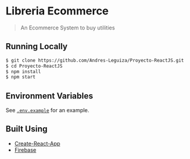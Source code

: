 # Libreria Ecommerce

> An Ecommerce System to buy utilities

## Running Locally

```bash
$ git clone https://github.com/Andres-Leguiza/Proyecto-ReactJS.git
$ cd Proyecto-ReactJS
$ npm install
$ npm start
```

## Environment Variables

See [`.env.example`](https://github.com/Andres-Leguiza/Proyecto-ReactJS/blob/EntregaFinal/.env.example) for an example.

## Built Using

- [Create-React-App](https://create-react-app.dev/)
- [Firebase](https://firebase.com)
